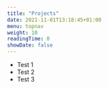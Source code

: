 ```yaml
---
title: "Projects"
date: 2021-11-01T13:18:45+01:00
menu: topnav
weight: 10
readingTime: 0
showDate: false
---
```

- Test 1
- Test 2 
- Test 3